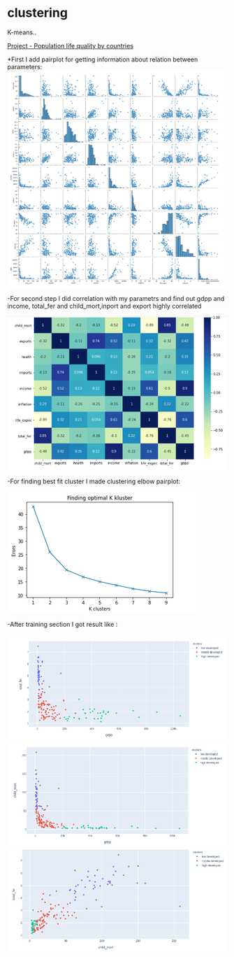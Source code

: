 # clustering
K-means..

[Project - Population life quality by countries](https://github.com/tural327/clustering/tree/main/K-means)

*First I add pairplot for getting information about relation between parameters: 
![](https://github.com/tural327/clustering/blob/main/K-means/pairplot.png)

-For second step I did correlation with my parametrs and find out gdpp and income, total_fer and child_mort,inport and export highly correlated

![](https://github.com/tural327/clustering/blob/main/K-means/Corr().png)

-For finding best fit cluster I made clustering elbow pairplot:

![](https://github.com/tural327/clustering/blob/main/K-means/elbow.png)

-After training section I got result like : 

![](https://github.com/tural327/clustering/blob/main/K-means/Result%20exam1.png)
![](https://github.com/tural327/clustering/blob/main/K-means/Result%20exam2.png)
![](https://github.com/tural327/clustering/blob/main/K-means/Result%20exam3.png)
